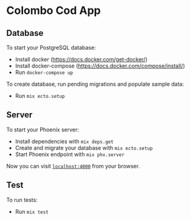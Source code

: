 # Colombo Cod App

## Database

To start your PostgreSQL database:

* Install docker (https://docs.docker.com/get-docker/)
* Install docker-compose (https://docs.docker.com/compose/install/)
* Run `docker-compose up`

To create database, run pending migrations and populate sample data:
* Run `mix ecto.setup`

## Server 

To start your Phoenix server:

* Install dependencies with `mix deps.get`
* Create and migrate your database with `mix ecto.setup`
* Start Phoenix endpoint with `mix phx.server`

Now you can visit [`localhost:4000`](http://localhost:4000) from your browser.

## Test

To run tests:

* Run `mix test`
